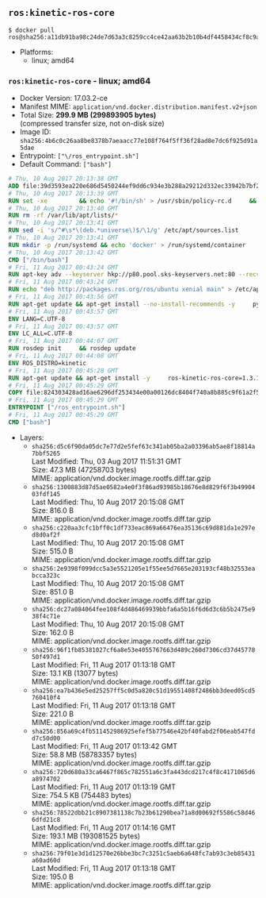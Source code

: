 ## `ros:kinetic-ros-core`

```console
$ docker pull ros@sha256:a11db91ba98c24de7d63a3c8259cc4ce42aa63b2b10b4df4458434cf8c9a6732
```

-	Platforms:
	-	linux; amd64

### `ros:kinetic-ros-core` - linux; amd64

-	Docker Version: 17.03.2-ce
-	Manifest MIME: `application/vnd.docker.distribution.manifest.v2+json`
-	Total Size: **299.9 MB (299893905 bytes)**  
	(compressed transfer size, not on-disk size)
-	Image ID: `sha256:4b6c0c26aa8be8378b7aeaacc77e108f764f5ff36f28ad8e7dc6f925d91a5dae`
-	Entrypoint: `["\/ros_entrypoint.sh"]`
-	Default Command: `["bash"]`

```dockerfile
# Thu, 10 Aug 2017 20:13:38 GMT
ADD file:39d3593ea220e686d5450244ef9dd6c934e3b288a29212d332ec33942b7bf218 in / 
# Thu, 10 Aug 2017 20:13:39 GMT
RUN set -xe 		&& echo '#!/bin/sh' > /usr/sbin/policy-rc.d 	&& echo 'exit 101' >> /usr/sbin/policy-rc.d 	&& chmod +x /usr/sbin/policy-rc.d 		&& dpkg-divert --local --rename --add /sbin/initctl 	&& cp -a /usr/sbin/policy-rc.d /sbin/initctl 	&& sed -i 's/^exit.*/exit 0/' /sbin/initctl 		&& echo 'force-unsafe-io' > /etc/dpkg/dpkg.cfg.d/docker-apt-speedup 		&& echo 'DPkg::Post-Invoke { "rm -f /var/cache/apt/archives/*.deb /var/cache/apt/archives/partial/*.deb /var/cache/apt/*.bin || true"; };' > /etc/apt/apt.conf.d/docker-clean 	&& echo 'APT::Update::Post-Invoke { "rm -f /var/cache/apt/archives/*.deb /var/cache/apt/archives/partial/*.deb /var/cache/apt/*.bin || true"; };' >> /etc/apt/apt.conf.d/docker-clean 	&& echo 'Dir::Cache::pkgcache ""; Dir::Cache::srcpkgcache "";' >> /etc/apt/apt.conf.d/docker-clean 		&& echo 'Acquire::Languages "none";' > /etc/apt/apt.conf.d/docker-no-languages 		&& echo 'Acquire::GzipIndexes "true"; Acquire::CompressionTypes::Order:: "gz";' > /etc/apt/apt.conf.d/docker-gzip-indexes 		&& echo 'Apt::AutoRemove::SuggestsImportant "false";' > /etc/apt/apt.conf.d/docker-autoremove-suggests
# Thu, 10 Aug 2017 20:13:40 GMT
RUN rm -rf /var/lib/apt/lists/*
# Thu, 10 Aug 2017 20:13:41 GMT
RUN sed -i 's/^#\s*\(deb.*universe\)$/\1/g' /etc/apt/sources.list
# Thu, 10 Aug 2017 20:13:41 GMT
RUN mkdir -p /run/systemd && echo 'docker' > /run/systemd/container
# Thu, 10 Aug 2017 20:13:42 GMT
CMD ["/bin/bash"]
# Fri, 11 Aug 2017 00:43:24 GMT
RUN apt-key adv --keyserver hkp://p80.pool.sks-keyservers.net:80 --recv-keys 421C365BD9FF1F717815A3895523BAEEB01FA116
# Fri, 11 Aug 2017 00:43:24 GMT
RUN echo "deb http://packages.ros.org/ros/ubuntu xenial main" > /etc/apt/sources.list.d/ros-latest.list
# Fri, 11 Aug 2017 00:43:56 GMT
RUN apt-get update && apt-get install --no-install-recommends -y     python-rosdep     python-rosinstall     python-vcstools     && rm -rf /var/lib/apt/lists/*
# Fri, 11 Aug 2017 00:43:57 GMT
ENV LANG=C.UTF-8
# Fri, 11 Aug 2017 00:43:57 GMT
ENV LC_ALL=C.UTF-8
# Fri, 11 Aug 2017 00:44:07 GMT
RUN rosdep init     && rosdep update
# Fri, 11 Aug 2017 00:44:08 GMT
ENV ROS_DISTRO=kinetic
# Fri, 11 Aug 2017 00:45:28 GMT
RUN apt-get update && apt-get install -y     ros-kinetic-ros-core=1.3.1-0*     && rm -rf /var/lib/apt/lists/*
# Fri, 11 Aug 2017 00:45:29 GMT
COPY file:824303428ad16ae6296df253434e00a00126dc8404f740a8b885c9f61a2f5fcb in / 
# Fri, 11 Aug 2017 00:45:29 GMT
ENTRYPOINT ["/ros_entrypoint.sh"]
# Fri, 11 Aug 2017 00:45:29 GMT
CMD ["bash"]
```

-	Layers:
	-	`sha256:d5c6f90da05dc7e77d2e5fef63c341ab05ba2a03396ab5ae8f18814a7bbf5265`  
		Last Modified: Thu, 03 Aug 2017 11:51:31 GMT  
		Size: 47.3 MB (47258703 bytes)  
		MIME: application/vnd.docker.image.rootfs.diff.tar.gzip
	-	`sha256:1300883d87d5ae0582a4e0f3f86ad93985b18676e8d829f6f3b4990403fdf145`  
		Last Modified: Thu, 10 Aug 2017 20:15:08 GMT  
		Size: 816.0 B  
		MIME: application/vnd.docker.image.rootfs.diff.tar.gzip
	-	`sha256:c220aa3cfc1bff0c1df733eac869a66476ea35136c69d881da1e297ed8d0af2f`  
		Last Modified: Thu, 10 Aug 2017 20:15:08 GMT  
		Size: 515.0 B  
		MIME: application/vnd.docker.image.rootfs.diff.tar.gzip
	-	`sha256:2e9398f099dcc5a3e5521205e1f55ee5d7665e203193cf48b32553eabcca323c`  
		Last Modified: Thu, 10 Aug 2017 20:15:08 GMT  
		Size: 851.0 B  
		MIME: application/vnd.docker.image.rootfs.diff.tar.gzip
	-	`sha256:dc27a084064fee108f4d486469939bbfa6a5b16f6d6d3c6b5b2475e938f4c71e`  
		Last Modified: Thu, 10 Aug 2017 20:15:08 GMT  
		Size: 162.0 B  
		MIME: application/vnd.docker.image.rootfs.diff.tar.gzip
	-	`sha256:96f1fb85381027cf6a8e53e4055767663d489c260d7306cd37d4577850f497d1`  
		Last Modified: Fri, 11 Aug 2017 01:13:18 GMT  
		Size: 13.1 KB (13077 bytes)  
		MIME: application/vnd.docker.image.rootfs.diff.tar.gzip
	-	`sha256:ea7b436e5ed25257ff5c0d5a820c51d19551408f2486bb3deed05cd5760410f4`  
		Last Modified: Fri, 11 Aug 2017 01:13:18 GMT  
		Size: 221.0 B  
		MIME: application/vnd.docker.image.rootfs.diff.tar.gzip
	-	`sha256:856a69c4fb511452986925efef5b77546e42bf40fabd2f06eab547fdd7c50d00`  
		Last Modified: Fri, 11 Aug 2017 01:13:42 GMT  
		Size: 58.8 MB (58783357 bytes)  
		MIME: application/vnd.docker.image.rootfs.diff.tar.gzip
	-	`sha256:720d680a33ca6467f865c782551a6c3fa443dcd217c4f8c4171065d6a8974702`  
		Last Modified: Fri, 11 Aug 2017 01:13:19 GMT  
		Size: 754.5 KB (754483 bytes)  
		MIME: application/vnd.docker.image.rootfs.diff.tar.gzip
	-	`sha256:78522dbb21c8907381138c7b23b61290bea71a8d00692f5586c58d466dfd21c8`  
		Last Modified: Fri, 11 Aug 2017 01:14:16 GMT  
		Size: 193.1 MB (193081525 bytes)  
		MIME: application/vnd.docker.image.rootfs.diff.tar.gzip
	-	`sha256:79f01e3d1d12570e26bbe3bc7c3251c5aeb6a648fc7ab93c3eb85431a60ad60d`  
		Last Modified: Fri, 11 Aug 2017 01:13:18 GMT  
		Size: 195.0 B  
		MIME: application/vnd.docker.image.rootfs.diff.tar.gzip
